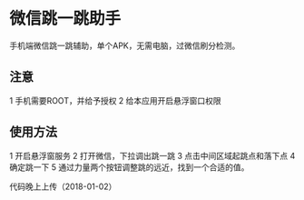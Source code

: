 # 微信跳一跳助手
手机端微信跳一跳辅助，单个APK，无需电脑，过微信刷分检测。

## 注意
1 手机需要ROOT，并给予授权
2 给本应用开启悬浮窗口权限

## 使用方法
1 开启悬浮窗服务
2 打开微信，下拉调出跳一跳
3 点击中间区域起跳点和落下点
4 确定跳一下
5 通过力量两个按钮调整跳的远近，找到一个合适的值。

代码晚上上传（2018-01-02）
